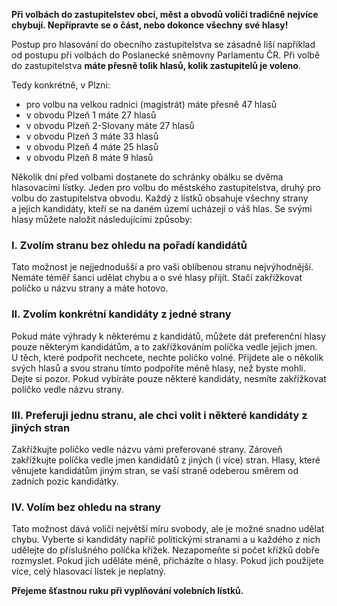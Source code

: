 **Při volbách do zastupitelstev obcí, měst a obvodů voliči tradičně nejvíce chybují. Nepřipravte se o část, nebo dokonce 
všechny své hlasy!**

Postup pro hlasování do obecního zastupitelstva se zásadně liší například od postupu při volbách do Poslanecké sněmovny 
Parlamentu ČR. Při volbě do zastupitelstva **máte přesně tolik hlasů, kolik zastupitelů je voleno**.

Tedy konkrétně, v Plzni:
+ pro volbu na velkou radnici (magistrát) máte přesně 47 hlasů
+ v obvodu Plzeň 1 máte 27 hlasů
+ v obvodu Plzeň 2-Slovany máte 27 hlasů
+ v obvodu Plzeň 3 máte 33 hlasů
+ v obvodu Plzeň 4 máte 25 hlasů
+ v obvodu Plzeň 8 máte 9 hlasů

Několik dní před volbami dostanete do schránky obálku se dvěma hlasovacími lístky. Jeden pro volbu do městského zastupitelstva,
druhý pro volbu do zastupitelstva obvodu. Každý z&nbsp;lístků obsahuje všechny strany a&nbsp;jejich kandidáty, kteří se na daném území 
ucházejí o&nbsp;váš hlas. Se svými hlasy můžete naložit následujícími způsoby:

### I. Zvolím stranu bez ohledu na pořadí kandidátů
Tato možnost je nejjednodušší a pro vaši oblíbenou stranu nejvýhodnější. Nemáte téměř šanci udělat chybu a&nbsp;o&nbsp;své hlasy
přijít. Stačí zakřížkovat políčko u&nbsp;názvu strany a&nbsp;máte hotovo.

### II. Zvolím konkrétní kandidáty z jedné strany
Pokud máte výhrady k některému z&nbsp;kandidátů, můžete dát preferenční hlasy pouze některým kandidátům, a&nbsp;to zakřížkováním
políčka vedle jejich jmen. U&nbsp;těch, které podpořit nechcete, nechte políčko volné. Přijdete ale o&nbsp;několik svých hlasů a&nbsp;svou 
stranu tímto podpoříte méně hlasy, než byste mohli. Dejte si pozor. Pokud vybíráte pouze některé kandidáty, nesmíte zakřížkovat 
políčko vedle názvu strany.

### III. Preferuji jednu stranu, ale chci volit i některé kandidáty z jiných stran
Zakřížkujte políčko vedle názvu vámi preferované strany. Zároveň zakřížkujte políčka vedle jmen kandidátů z&nbsp;jiných (i&nbsp;více) 
stran. Hlasy, které věnujete kandidátům jiným stran, se vaší straně odeberou směrem od zadních pozic kandidátky.

### IV. Volím bez ohledu na strany
Tato možnost dává voliči největší míru svobody, ale je možné snadno udělat chybu. Vyberte si kandidáty napříč politickými 
stranami a&nbsp;u&nbsp;každého z&nbsp;nich udělejte do příslušného políčka křížek. Nezapomeňte si počet křížků dobře rozmyslet. 
Pokud jich uděláte méně, přicházíte o&nbsp;hlasy. Pokud jich použijete více, celý hlasovací lístek je neplatný.

**Přejeme šťastnou ruku při vyplňování volebních lístků.**

